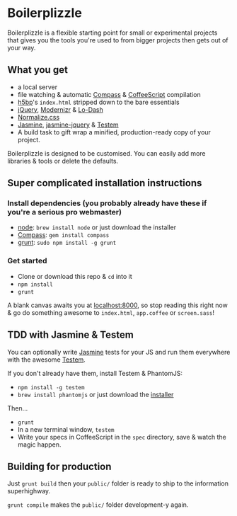 # Boilerplizzle

Boilerplizzle is a flexible starting point for small or experimental projects that gives you the tools 
you're used to from bigger projects then gets out of your way.

## What you get
- a local server
- file watching & automatic [Compass](http://coffeescript.org/) & [CoffeeScript](http://coffeescript.org/) compilation
- [h5bp](http://html5boilerplate.com/)'s `index.html` stripped down to the bare essentials
- [jQuery](http://jquery.com/), [Modernizr](http://modernizr.com/) & [Lo-Dash](http://lodash.com/)
- [Normalize.css](http://necolas.github.com/normalize.css/)
- [Jasmine](http://pivotal.github.com/jasmine/), [jasmine-jquery](https://github.com/velesin/jasmine-jquery) & [Testem](https://github.com/airportyh/testem)
- A build task to gift wrap a minified, production-ready copy of your project.

Boilerplizzle is designed to be customised. You can easily add more libraries & tools or delete
the defaults.

## Super complicated installation instructions

### Install dependencies (you probably already have these if you're a serious pro webmaster)
- [node](http://nodejs.org/): `brew install node` or just download the installer
- [Compass](http://compass-style.org/install/): `gem install compass`
- [grunt](http://gruntjs.com/): `sudo npm install -g grunt`

### Get started
- Clone or download this repo & `cd` into it
- `npm install`
- `grunt`

A blank canvas awaits you at [localhost:8000](http://localhost:8000),
so stop reading this right now & go do something awesome to `index.html`, `app.coffee` or `screen.sass`!

## TDD with Jasmine & Testem
You can optionally write [Jasmine](http://pivotal.github.com/jasmine/) tests for your JS and 
run them everywhere with the awesome [Testem](https://github.com/airportyh/testem).

If you don't already have them, install Testem & PhantomJS:
- `npm install -g testem`
- `brew install phantomjs` or just download the [installer](http://phantomjs.org/download.html)

Then...
- `grunt`
- In a new terminal window, `testem`
- Write your specs in CoffeeScript in the `spec` directory, save & watch the magic happen.

## Building for production
Just `grunt build` then your `public/` folder is ready to ship to the information superhighway.

`grunt compile` makes the `public/` folder development-y again.

